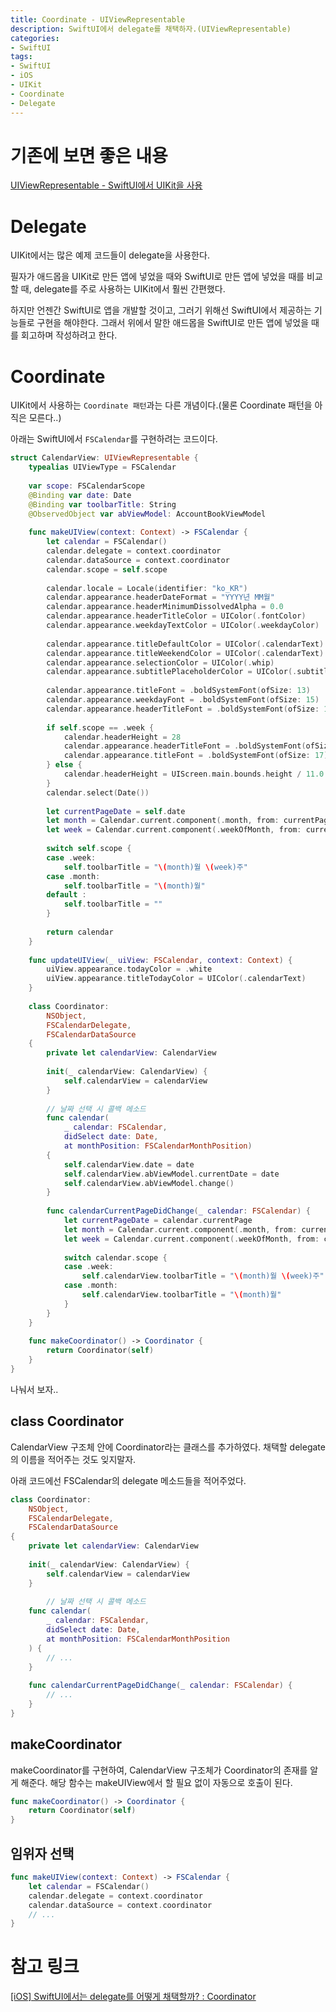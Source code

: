 ```yaml
---
title: Coordinate - UIViewRepresentable
description: SwiftUI에서 delegate를 채택하자.(UIViewRepresentable)
categories:
- SwiftUI
tags:
- SwiftUI
- iOS
- UIKit
- Coordinate
- Delegate
---
```


# 기존에 보면 좋은 내용
[UIViewRepresentable - SwiftUI에서 UIKit을 사용](SwiftUI/_posts/2022-05-18-swiftui-uiviewrepresentable.md)

# Delegate
UIKit에서는 많은 예제 코드들이 delegate을 사용한다. 

필자가 애드몹을 UIKit로 만든 앱에 넣었을 때와 SwiftUI로 만든 앱에 넣었을 때를 비교할 때, delegate를 주로 사용하는 UIKit에서 훨씬 간편했다.

하지만 언젠간 SwiftUI로 앱을 개발할 것이고, 그러기 위해선 SwiftUI에서 제공하는 기능들로 구현을 해야한다. 그래서 위에서 말한 애드몹을 SwiftUI로 만든 앱에 넣었을 때를 회고하며 작성하려고 한다.

# Coordinate
UIKit에서 사용하는 `Coordinate 패턴`과는 다른 개념이다.(물론 Coordinate 패턴을 아직은 모른다..)

아래는 SwiftUI에서 `FSCalendar`를 구현하려는 코드이다.

```swift
struct CalendarView: UIViewRepresentable {
    typealias UIViewType = FSCalendar
    
    var scope: FSCalendarScope
    @Binding var date: Date
    @Binding var toolbarTitle: String
    @ObservedObject var abViewModel: AccountBookViewModel
    
    func makeUIView(context: Context) -> FSCalendar {
        let calendar = FSCalendar()
        calendar.delegate = context.coordinator
        calendar.dataSource = context.coordinator
        calendar.scope = self.scope
        
        calendar.locale = Locale(identifier: "ko_KR")
        calendar.appearance.headerDateFormat = "YYYY년 MM월"
        calendar.appearance.headerMinimumDissolvedAlpha = 0.0
        calendar.appearance.headerTitleColor = UIColor(.fontColor)
        calendar.appearance.weekdayTextColor = UIColor(.weekdayColor)
        
        calendar.appearance.titleDefaultColor = UIColor(.calendarText)  // 평일
        calendar.appearance.titleWeekendColor = UIColor(.calendarText)    // 주말
        calendar.appearance.selectionColor = UIColor(.whip)
        calendar.appearance.subtitlePlaceholderColor = UIColor(.subtitlePlaceholder)
        
        calendar.appearance.titleFont = .boldSystemFont(ofSize: 13)
        calendar.appearance.weekdayFont = .boldSystemFont(ofSize: 15)
        calendar.appearance.headerTitleFont = .boldSystemFont(ofSize: 17)
        
        if self.scope == .week {
            calendar.headerHeight = 28
            calendar.appearance.headerTitleFont = .boldSystemFont(ofSize: 0)
            calendar.appearance.titleFont = .boldSystemFont(ofSize: 17)
        } else {
            calendar.headerHeight = UIScreen.main.bounds.height / 11.0
        }
        calendar.select(Date())
        
        let currentPageDate = self.date
        let month = Calendar.current.component(.month, from: currentPageDate)
        let week = Calendar.current.component(.weekOfMonth, from: currentPageDate)
        
        switch self.scope {
        case .week:
            self.toolbarTitle = "\(month)월 \(week)주"
        case .month:
            self.toolbarTitle = "\(month)월"
        default :
            self.toolbarTitle = ""
        }
        
        return calendar
    }
    
    func updateUIView(_ uiView: FSCalendar, context: Context) {
        uiView.appearance.todayColor = .white
        uiView.appearance.titleTodayColor = UIColor(.calendarText)
    }
    
    class Coordinator: 
        NSObject, 
        FSCalendarDelegate, 
        FSCalendarDataSource 
    {
        private let calendarView: CalendarView
        
        init(_ calendarView: CalendarView) {
            self.calendarView = calendarView
        }
        
        // 날짜 선택 시 콜백 메소드
        func calendar(
            _ calendar: FSCalendar, 
            didSelect date: Date, 
            at monthPosition: FSCalendarMonthPosition) 
        {
            self.calendarView.date = date
            self.calendarView.abViewModel.currentDate = date
            self.calendarView.abViewModel.change()
        }
        
        func calendarCurrentPageDidChange(_ calendar: FSCalendar) {
            let currentPageDate = calendar.currentPage
            let month = Calendar.current.component(.month, from: currentPageDate)
            let week = Calendar.current.component(.weekOfMonth, from: currentPageDate)
            
            switch calendar.scope {
            case .week:
                self.calendarView.toolbarTitle = "\(month)월 \(week)주"
            case .month:
                self.calendarView.toolbarTitle = "\(month)월"
            }
        }
    }
    
    func makeCoordinator() -> Coordinator {
        return Coordinator(self)
    }
}

```

나눠서 보자..

## class Coordinator
CalendarView 구조체 안에 Coordinator라는 클래스를 추가하였다. 채택할 delegate의 이름을 적어주는 것도 잊지말자.

아래 코드에선 FSCalendar의 delegate 메소드들을 적어주었다.

```swift
class Coordinator: 
    NSObject, 
    FSCalendarDelegate, 
    FSCalendarDataSource 
{
    private let calendarView: CalendarView
        
    init(_ calendarView: CalendarView) {
        self.calendarView = calendarView
    }
        
        // 날짜 선택 시 콜백 메소드
    func calendar(
        _ calendar: FSCalendar, 
        didSelect date: Date, 
        at monthPosition: FSCalendarMonthPosition
    ) { 
        // ...
    }
        
    func calendarCurrentPageDidChange(_ calendar: FSCalendar) {
        // ...
    }
}
```

## makeCoordinator
makeCoordinator를 구현하여, CalendarView 구조체가 Coordinator의 존재를 알게 해준다. 해당 함수는 makeUIView에서 할 필요 없이 자동으로 호출이 된다.

```swift
func makeCoordinator() -> Coordinator {
    return Coordinator(self)
}
```

## 임위자 선택

```swift
func makeUIView(context: Context) -> FSCalendar {
    let calendar = FSCalendar()
    calendar.delegate = context.coordinator
    calendar.dataSource = context.coordinator
    // ...
}
```

# 참고 링크
[[iOS] SwiftUI에서는 delegate를 어떻게 채택할까? : Coordinator](https://sweetdev.tistory.com/447)